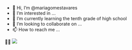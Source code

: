 - 👋 Hi, I’m @mariagomestavares
- 👀 I’m interested in ...
- 🌱 I’m currently learning the tenth grade of high school
- 💞️ I’m looking to collaborate on ...
- 📫 How to reach me ...

🤩🤩
![](https://media.tenor.com/sozxd8NvxvIAAAAC/milk-and-mocha-hugs.gif)
